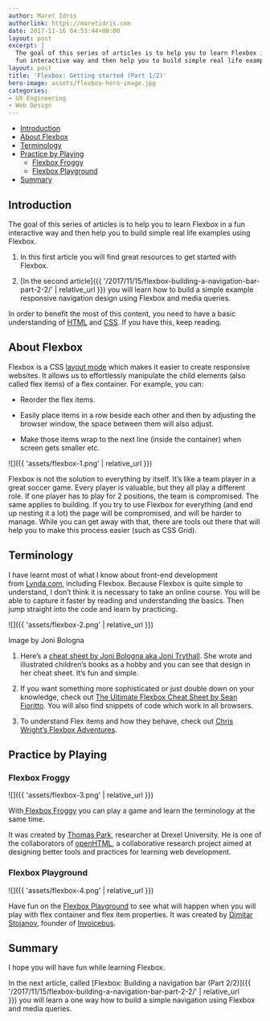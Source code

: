 ```yaml
---
author: Maret Idris
authorlink: https://maretidris.com
date: 2017-11-16 04:53:44+00:00
layout: post
excerpt: |
  The goal of this series of articles is to help you to learn Flexbox in a
  fun interactive way and then help you to build simple real life examples using Flexbox.
layout: post
title: 'Flexbox: Getting started (Part 1/2)'
hero-image: assets/flexbox-hero-image.jpg
categories:
- UX Engineering
- Web Design
---
```

<!-- START doctoc generated TOC please keep comment here to allow auto update -->
<!-- DON'T EDIT THIS SECTION, INSTEAD RE-RUN doctoc TO UPDATE -->


- [Introduction](#introduction)
- [About Flexbox](#about-flexbox)
- [Terminology](#terminology)
- [Practice by Playing](#practice-by%C2%A0playing)
  - [Flexbox Froggy](#flexbox-froggy)
  - [Flexbox Playground](#flexbox-playground)
- [Summary](#summary)

<!-- END doctoc generated TOC please keep comment here to allow auto update -->

## Introduction 

The goal of this series of articles is to help you to learn Flexbox in a fun interactive way and then help you to build simple real life examples using Flexbox.

  1. In this first article you will find great resources to get started with Flexbox.

  2. [In the second article]({{ '/2017/11/15/flexbox-building-a-navigation-bar-part-2-2/' | 
  relative_url }}) you will learn how to build a simple example responsive 
  navigation design using Flexbox and media queries.

In order to benefit the most of this content, you need to have a basic understanding of [HTML](https://developer.mozilla.org/en-US/docs/Learn/HTML) and [CSS](https://developer.mozilla.org/en-US/docs/Web/CSS). If you have this, keep reading.

## About Flexbox

Flexbox is a CSS [layout mode](https://developer.mozilla.org/en-US/docs/Web/CSS/Layout_mode) which makes it easier to create responsive websites. It allows us to effortlessly manipulate the child elements (also called flex items) of a flex container. For example, you can:

  * Reorder the flex items.

  * Easily place items in a row beside each other and then by adjusting the browser window, the space between them will also adjust.

  * Make those items wrap to the next line (inside the container) when screen gets smaller etc.

![]({{ 'assets/flexbox-1.png' | relative_url }})

Flexbox is not the solution to everything by itself. It’s like a team player in a great soccer game. Every player is valuable, but they all play a different role. If one player has to play for 2 positions, the team is compromised. The same applies to building. If you try to use Flexbox for everything (and end up nesting it a lot) the page will be compromised, and will be harder to manage. While you can get away with that, there are tools out there that will help you to make this process easier (such as CSS Grid).

## Terminology

I have learnt most of what I know about front-end development from [Lynda.com](https://www.lynda.com/CSS-tutorials/CSS-Flexbox-First-Look/116352-2.html), including Flexbox. Because Flexbox is quite simple to understand, I don’t think it is necessary to take an online course. You will be able to capture it faster by reading and understanding the basics. Then jump straight into the code and learn by practicing.

![]({{ 'assets/flexbox-2.png' | relative_url }})

Image by Joni Bologna

  1. Here’s a [cheat sheet by Joni Bologna aka Joni Trythall](http://jonibologna.com/content/images/flexboxsheet.pdf). She wrote and illustrated children’s books as a hobby and you can see that design in her cheat sheet. It’s fun and simple.

  2. If you want something more sophisticated or just double down on your knowledge, check out [The Ultimate Flexbox Cheat Sheet by Sean Fioritto](http://www.sketchingwithcss.com/samplechapter/cheatsheet.html). You will also find snippets of code which work in all browsers.

  3. To understand Flex items and how they behave, check out [Chris Wright’s Flexbox Adventures](https://chriswrightdesign.com/experiments/flexbox-adventures/#).

## Practice by Playing

### Flexbox Froggy

![]({{ 'assets/flexbox-3.png' | relative_url }})

With[ Flexbox Froggy](http://flexboxfroggy.com/) you can play a game and learn the terminology at the same time.

It was created by [Thomas Park](https://github.com/thomaspark), researcher at Drexel University. He is one of the collaborators of [openHTML](http://openhtml.org/), a collaborative research project aimed at designing better tools and practices for learning web development.

### Flexbox Playground

![]({{ 'assets/flexbox-4.png' | relative_url }})

Have fun on the [Flexbox Playground](https://demos.scotch.io/visual-guide-to-css3-flexbox-flexbox-playground/demos/) to see what will happen when you will play with flex container and flex item properties. It was created by [Dimitar Stojanov](https://twitter.com/justd100), founder of [Invoicebus](https://invoicebus.com/).

## Summary

I hope you will have fun while learning Flexbox.

In the next article, called [Flexbox: Building a navigation bar (Part 2/2)]({{ '/2017/11/15/flexbox-building-a-navigation-bar-part-2-2/' | relative_url }}) you will learn a one way how to build a simple navigation using Flexbox and media queries.
